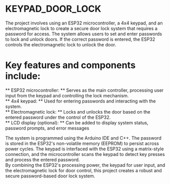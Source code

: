 # KEYPAD_DOOR_LOCK <BR>

The project involves using an ESP32 microcontroller, a 4x4 keypad, and an electromagnetic lock to create a secure door lock system that requires a password for access. The system allows users to set and enter passwords to lock and unlock doors. If the correct password is entered, the ESP32 controls the electromagnetic lock to unlock the door. <br>

# Key features and components include: <br>
** ESP32 microcontroller: ** Serves as the main controller, processing user input from the keypad and controlling the lock mechanism. <br>
** 4x4 keypad: ** Used for entering passwords and interacting with the system. <br>
** Electromagnetic lock: ** Locks and unlocks the door based on the entered password under the control of the ESP32. <br>
** LCD display (optional): ** Can be added to display system status, password prompts, and error messages <br>


The system is programmed using the Arduino IDE and C++. The password is stored in the ESP32's non-volatile memory (EEPROM) to persist across power cycles. The keypad is interfaced with the ESP32 using a matrix-style connection, and the microcontroller scans the keypad to detect key presses and process the entered password.<br>
By combining the ESP32's processing power, the keypad for user input, and the electromagnetic lock for door control, this project creates a robust and secure password-based door lock system. <br>
